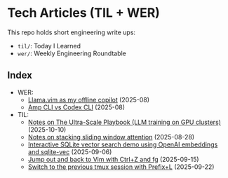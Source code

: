 # Tech Articles (TIL + WER)

This repo holds short engineering write ups:
- `til/`: Today I Learned
- `wer/`: Weekly Engineering Roundtable

## Index
- WER:
  - [Llama.vim as my offline copilot](wer/2025-08_wer_llama-vim-offline-copilot-alternative.md) (2025-08)
  - [Amp CLI vs Codex CLI](wer/2025-08_wer_amp-cli-vs-codex-cli.md) (2025-08)
- TIL:
  - [Notes on The Ultra-Scale Playbook (LLM training on GPU clusters)](til/2025-10-10_til_ultrascale-playbook-notes.md) (2025-10-10)
  - [Notes on stacking sliding window attention](til/2025-08-28_til_stacking-swa-notes.md) (2025-08-28)
  - [Interactive SQLite vector search demo using OpenAI embeddings and sqlite-vec](til/2025-09-06_til_sqlite-vec-openai-embeddings.md) (2025-09-06)
  - [Jump out and back to Vim with Ctrl+Z and fg](til/2025-09-15_til_ctrl-z-fg-vim.md) (2025-09-15)
  - [Switch to the previous tmux session with Prefix+L](til/2025-09-22_til_tmux-prefix-l-previous-session.md) (2025-09-22)
